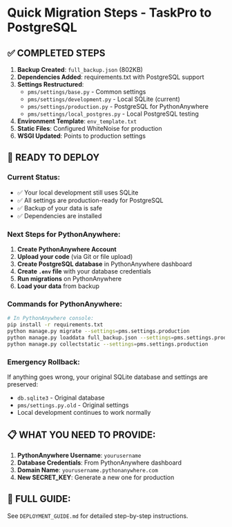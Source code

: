 # Quick Migration Steps - TaskPro to PostgreSQL

## ✅ COMPLETED STEPS

1. **Backup Created**: `full_backup.json` (802KB)
2. **Dependencies Added**: requirements.txt with PostgreSQL support
3. **Settings Restructured**: 
   - `pms/settings/base.py` - Common settings
   - `pms/settings/development.py` - Local SQLite (current)
   - `pms/settings/production.py` - PostgreSQL for PythonAnywhere
   - `pms/settings/local_postgres.py` - Local PostgreSQL testing
4. **Environment Template**: `env_template.txt`
5. **Static Files**: Configured WhiteNoise for production
6. **WSGI Updated**: Points to production settings

## 🚀 READY TO DEPLOY

### Current Status:
- ✅ Your local development still uses SQLite
- ✅ All settings are production-ready for PostgreSQL
- ✅ Backup of your data is safe
- ✅ Dependencies are installed

### Next Steps for PythonAnywhere:

1. **Create PythonAnywhere Account**
2. **Upload your code** (via Git or file upload)
3. **Create PostgreSQL database** in PythonAnywhere dashboard
4. **Create `.env` file** with your database credentials
5. **Run migrations** on PythonAnywhere
6. **Load your data** from backup

### Commands for PythonAnywhere:

```bash
# In PythonAnywhere console:
pip install -r requirements.txt
python manage.py migrate --settings=pms.settings.production
python manage.py loaddata full_backup.json --settings=pms.settings.production
python manage.py collectstatic --settings=pms.settings.production
```

### Emergency Rollback:
If anything goes wrong, your original SQLite database and settings are preserved:
- `db.sqlite3` - Original database
- `pms/settings.py.old` - Original settings
- Local development continues to work normally

## 📋 WHAT YOU NEED TO PROVIDE:

1. **PythonAnywhere Username**: `yourusername`
2. **Database Credentials**: From PythonAnywhere dashboard
3. **Domain Name**: `yourusername.pythonanywhere.com`
4. **New SECRET_KEY**: Generate a new one for production

## 📖 FULL GUIDE:
See `DEPLOYMENT_GUIDE.md` for detailed step-by-step instructions. 